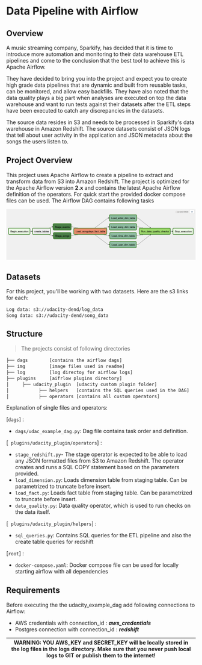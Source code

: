 # Data Pipeline with Airflow

## Overview

A music streaming company, Sparkify, has decided that it is time to introduce more automation and monitoring to their
data warehouse ETL pipelines and come to the conclusion that the best tool to achieve this is Apache Airflow.

They have decided to bring you into the project and expect you to create high grade data pipelines that are dynamic and
built from reusable tasks, can be monitored, and allow easy backfills. They have also noted that the data quality plays
a big part when analyses are executed on top the data warehouse and want to run tests against their datasets after the
ETL steps have been executed to catch any discrepancies in the datasets.

The source data resides in S3 and needs to be processed in Sparkify's data warehouse in Amazon Redshift. The source
datasets consist of JSON logs that tell about user activity in the application and JSON metadata about the songs the
users listen to.

## Project Overview

This project uses Apache Airflow to create a pipeline to extract and transform data from S3 into Amazon Redshift.
The project is optimized for the Apache Airflow version **2.x** and contains the latest Apache Airflow definition of the
operators. For quick start the provided docker compose files can be used. The Airflow DAG contains following tasks

![DAG](img/dag_pipeline.png)

## Datasets

For this project, you'll be working with two datasets. Here are the s3 links for each:
```
Log data: s3://udacity-dend/log_data
Song data: s3://udacity-dend/song_data
```
## Structure

> The projects consist of following directories

    ├── dags        [contains the airflow dags]                     
    ├── img         [image files used in readme]
    ├── log         [log directoy for airflow logs]
    ├── plugins     [aifrlow plugins directory]
    │     ├── udacity_plugin  [udacity custom plugin folder] 
    │           ├── helpers   [contains the SQL queries used in the DAG]
    │           ├── operators [contains all custom operators]


Explanation of single files and operators:

[`dags`] : 
  - `dags/udac_example_dag.py`: Dag file contains task order and definition.

[` plugins/udacity_plugin/operators`] :
- `stage_redshift.py`- The stage operator is expected to be able to load any JSON formatted files from S3 to Amazon Redshift. The operator creates and runs a SQL COPY statement based on the parameters provided.
- `load_dimension.py`: Loads dimension table from staging table.  Can be parametrized to truncate before insert.
- `load_fact.py`:  Loads fact table from staging table. Can be parametrized to truncate before insert.
- `data_quality.py`: Data quality operator, which is used to run checks on the data itself.

[` plugins/udacity_plugin/helpers`] :
- `sql_queries.py`: Contains SQL queries for the ETL pipeline and also the create table queries for redshift

[`root`] :
- `docker-compose.yaml`: Docker compose file can be used for locally starting airflow with all dependencies 

## Requirements 

Before executing the the udacity_example_dag add following connections to Airflow:

- AWS credentials with connection_id : **_aws_credentials_**
- Postgres connection with connection_id : **_redshift_**

| WARNING: YOU AWS_KEY and SECRET_KEY will be locally stored in the log files in the logs directory. Make sure that you never push local logs to GIT or  publish them to the internet! |
| --- |